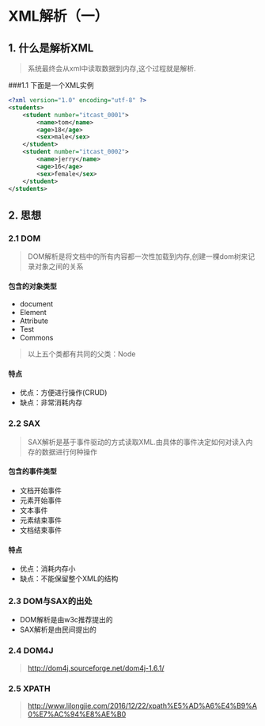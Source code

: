 ﻿# XML解析（一）

## 1. 什么是解析XML
>系统最终会从xml中读取数据到内存,这个过程就是解析.

###1.1 下面是一个XML实例
``` xml
<?xml version="1.0" encoding="utf-8" ?>
<students>
	<student number="itcast_0001">
		<name>tom</name>
		<age>18</age>
		<sex>male</sex>
	</student>
	<student number="itcast_0002">
		<name>jerry</name>
		<age>16</age>
		<sex>female</sex>
	</student>
</students>
```


## 2. 思想

### 2.1 DOM
> DOM解析是将文档中的所有内容都一次性加载到内存,创建一棵dom树来记录对象之间的关系

#### 包含的对象类型
* document
* Element
* Attribute
* Test
* Commons
>  以上五个类都有共同的父类：Node
#### 特点
* 优点：方便进行操作(CRUD)
* 缺点：非常消耗内存

### 2.2 SAX
>SAX解析是基于事件驱动的方式读取XML.由具体的事件决定如何对读入内存的数据进行何种操作

#### 包含的事件类型
* 文档开始事件
* 元素开始事件
* 文本事件
* 元素结束事件
* 文档结束事件

#### 特点

* 优点：消耗内存小
* 缺点：不能保留整个XML的结构

### 2.3 DOM与SAX的出处
* DOM解析是由w3c推荐提出的
* SAX解析是由民间提出的

### 2.4 DOM4J

> http://dom4j.sourceforge.net/dom4j-1.6.1/


### 2.5 XPATH

> http://www.lilongjie.com/2016/12/22/xpath%E5%AD%A6%E4%B9%A0%E7%AC%94%E8%AE%B0